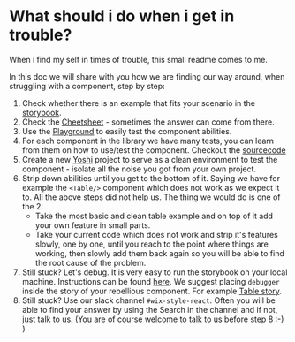 # What should i do when i get in trouble?

When i find my self in times of trouble, this small readme comes to me.

In this doc we will share with you how we are finding our way around, when struggling with a component, step by step:

1. Check whether there is an example that fits your scenario in the [storybook](https://wix-wix-style-react.surge.sh/).
2. Check the [Cheetsheet](https://wix-wix-style-react.surge.sh/?selectedKind=Introduction&selectedStory=Components%20Cheatsheet&full=0&addons=0&stories=1&panelRight=0) - sometimes the answer can come from there. 
3. Use the [Playground](https://wix-wix-style-react.surge.sh/?selectedKind=Introduction&selectedStory=Playground&full=0&addons=0&stories=1&panelRight=0) to easily test the component abilities.
4. For each component in the library we have many tests, you can learn from them on how to use/test the component. Checkout the [sourcecode](https://github.com/wix/wix-style-react)
5. Create a new [Yoshi](https://github.com/wix/yoshi) project to serve as a clean environment to test the component - isolate all the noise you got from your own project.
6. Strip down abilities until you get to the bottom of it. Saying we have for example the `<Table/>` component which does not work as we expect it to. All the above steps did not help us. The thing we would do is one of the 2:
    - Take the most basic and clean table example and on top of it add your own feature in small parts.
    - Take your current code which does not work and strip it's features slowly, one by one, until you reach to the point where things are working, then slowly add them back again so you will be able to find the root cause of the problem.
7. Still stuck? Let's debug.
   It is very easy to run the storybook on your local machine.
   Instructions can be found [here](https://github.com/wix/wix-style-react/blob/master/CONTRIBUTING.md).
   We suggest placing `debugger` inside the story of your rebellious component. For example [Table story](https://github.com/wix/wix-style-react/blob/1b3e00fb624929927b3921905f8db8bdb011c427/src/Table/docs/index.story.js).
8. Still stuck? Use our slack channel `#wix-style-react`. Often you will be able to find your answer by using the Search in the channel and if not, just talk to us. (You are of course welcome to talk to us before step 8 :-) )

